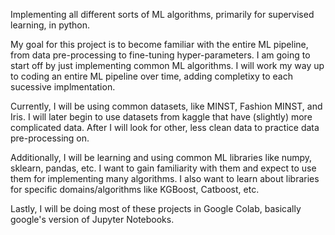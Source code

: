 Implementing all different sorts of ML algorithms, primarily for supervised learning, in python.

My goal for this project is to become familiar with the entire ML pipeline, from data pre-processing to fine-tuning hyper-parameters. I am going to start off by just implementing common ML algorithms. I will work my way up to coding an entire ML pipeline over time, adding completixy to each sucessive implmentation.

Currently, I will be using common datasets, like MINST, Fashion MINST, and Iris. I will later begin to use datasets from kaggle that have (slightly) more complicated data. After I will look for other, less clean data to practice data pre-processing on.

Additionally, I will be learning and using common ML libraries like numpy, sklearn, pandas, etc. I want to gain familiarity with them and expect to use them for implementing many algorithms. I also want to learn about libraries for specific domains/algorithms like KGBoost, Catboost, etc.

Lastly, I will be doing most of these projects in Google Colab, basically google's version of Jupyter Notebooks.
